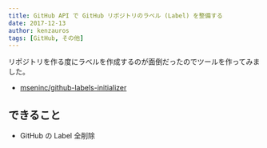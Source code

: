 ```yaml
---
title: GitHub API で GitHub リポジトリのラベル (Label) を整備する
date: 2017-12-13
author: kenzauros
tags: [GitHub, その他]
---
```


リポジトリを作る度にラベルを作成するのが面倒だったのでツールを作ってみました。

- [mseninc/github-labels-initializer](https://github.com/mseninc/github-labels-initializer)

## できること

- GitHub の Label 全削除

